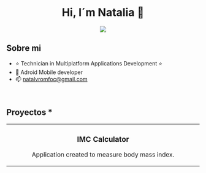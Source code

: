 <div align="center">
<h1 align="center">Hi, I´m Natalia 👋</h1>
<img src="https://media.licdn.com/dms/image/D4D16AQFiQRDtFoXtwg/profile-displaybackgroundimage-shrink_350_1400/0/1673039577731?e=1717027200&v=beta&t=ADapwFBcDa8h8bNhk5t61z6gfELyfEjSi7mXHN_m17Y">
</div>
<a href="https://www.linkedin.com/in/natalia-%C3%A1lvarez-romero-3a607960/"></a>

## Sobre mi

- ⭐ Technician in Multiplatform Applications Development ⭐ 
- 📲 Adroid Mobile developer
- 📫 natalvromfoc@gmail.com

<br>

## Proyectos *
<table>
<tr>
<td width="50%">
<h3 align="center">IMC Calculator</h3>
<div align="center">
<a href="https://github.com/Agnaslia90/Calculate_IMC.git" target="_blank"></a>
<p>Application created to measure body mass index.</strong> 
</div>
                                                                                      
